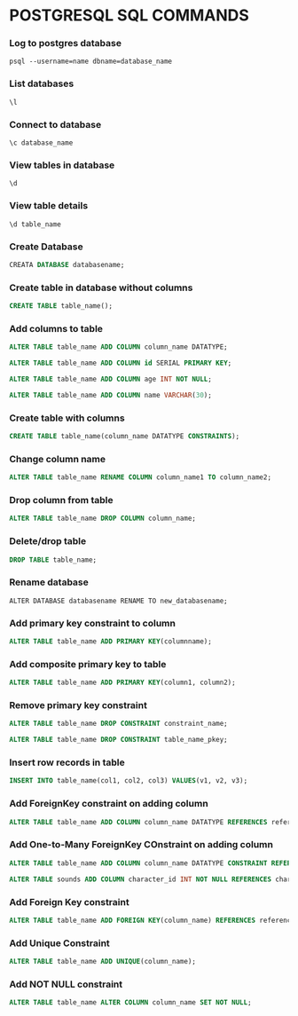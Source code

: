 # POSTGRESQL SQL COMMANDS

### Log to postgres database

```
psql --username=name dbname=database_name
```

### List databases

```
\l
```

### Connect to database
```
\c database_name
```

### View tables in database
```
\d
```

### View table details
```
\d table_name
```

### Create Database

```sql
CREATA DATABASE databasename;
```

### Create table in database without columns

```sql
CREATE TABLE table_name();
```

### Add columns to table

```sql
ALTER TABLE table_name ADD COLUMN column_name DATATYPE;
```

```sql
ALTER TABLE table_name ADD COLUMN id SERIAL PRIMARY KEY;
```

```sql
ALTER TABLE table_name ADD COLUMN age INT NOT NULL;
```

```sql
ALTER TABLE table_name ADD COLUMN name VARCHAR(30);
```

### Create table with columns

```sql
CREATE TABLE table_name(column_name DATATYPE CONSTRAINTS);
```

### Change column name

```sql
ALTER TABLE table_name RENAME COLUMN column_name1 TO column_name2;
```

### Drop column from table

```sql
ALTER TABLE table_name DROP COLUMN column_name;
```

### Delete/drop table

```sql
DROP TABLE table_name;
```

### Rename database

```
ALTER DATABASE databasename RENAME TO new_databasename;
```

### Add primary key constraint to column

```sql
ALTER TABLE table_name ADD PRIMARY KEY(columnname);
```

### Add composite primary key to table

```sql
ALTER TABLE table_name ADD PRIMARY KEY(column1, column2);
```

### Remove primary key constraint

```sql
ALTER TABLE table_name DROP CONSTRAINT constraint_name;
```

```sql
ALTER TABLE table_name DROP CONSTRAINT table_name_pkey;
```

### Insert row records in table

```sql
INSERT INTO table_name(col1, col2, col3) VALUES(v1, v2, v3);
```

### Add ForeignKey constraint on adding column

```sql
ALTER TABLE table_name ADD COLUMN column_name DATATYPE REFERENCES referenced_table_name(referenced_column_name);
```

### Add One-to-Many ForeignKey COnstraint on adding column

```sql
ALTER TABLE table_name ADD COLUMN column_name DATATYPE CONSTRAINT REFERENCES referenced_table_name(referenced_column_name);
```

```sql
ALTER TABLE sounds ADD COLUMN character_id INT NOT NULL REFERENCES characters(character_id);
```

### Add Foreign Key constraint

```sql
ALTER TABLE table_name ADD FOREIGN KEY(column_name) REFERENCES referenced_table(referenced_column);
```

### Add Unique Constraint

```sql
ALTER TABLE table_name ADD UNIQUE(column_name);
```

### Add NOT NULL constraint

```sql
ALTER TABLE table_name ALTER COLUMN column_name SET NOT NULL;
```

